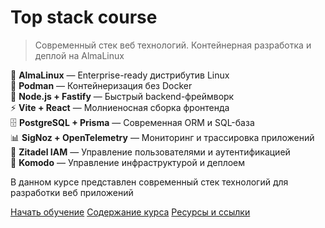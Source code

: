 # Top stack course

> Современный стек веб технологий. Контейнерная разработка и деплой на AlmaLinux

🐧 **AlmaLinux** — Enterprise-ready дистрибутив Linux  
🐳 **Podman** — Контейнеризация без Docker  
🚀 **Node.js + Fastify** — Быстрый backend-фреймворк  
⚡ **Vite + React** — Молниеносная сборка фронтенда  
🗄️ **PostgreSQL + Prisma** — Современная ORM и SQL-база  
📊 **SigNoz + OpenTelemetry** — Мониторинг и трассировка приложений  
🔐 **Zitadel IAM** — Управление пользователями и аутентификацией  
🧩 **Komodo** — Управление инфраструктурой и деплоем  

В данном курсе представлен современный стек технологий для разработки веб приложений

[Начать обучение](#main)
[Содержание курса](index.md)
[Ресурсы и ссылки](RESOURCES-AND-LINKS.md)
